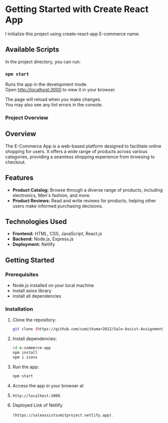 # Getting Started with Create React App

I initialize this project using create-react-app E-commerce name.

## Available Scripts

In the project directory, you can run:

### `npm start`

Runs the app in the development mode.\
Open [http://localhost:3000](http://localhost:3000) to view it in your browser.

The page will reload when you make changes.\
You may also see any lint errors in the console.

### Project Overview


## Overview

The E-Commerce App is a web-based platform designed to facilitate online shopping for users. It offers a wide range of products across various categories, providing a seamless shopping experience from browsing to checkout.

## Features

- **Product Catalog:** Browse through a diverse range of products, including electronics, Men's fashion, and more.
- **Product Reviews:** Read and write reviews for products, helping other users make informed purchasing decisions.

## Technologies Used

- **Frontend:** HTML, CSS, JavaScript, React.js
- **Backend:** Node.js, Express.js
- **Deployment:** Netlify

## Getting Started

### Prerequisites

- Node.js installed on your local machine
- Install axios library
- install all dependencies 

### Installation

1. Clone the repository:

   ```bash
   git clone (https://github.com/sumitkumar2812/Sale-Assist-Assignment-New)
   ```

2. Install dependencies:

   ```bash
   cd e-commerce-app
   npm install
   npm i icons
   
   ```

4. Run the app:

   ```bash
   npm start
   ```

5. Access the app in your browser at

6.   `http://localhost:3000`.

7. Deployed Link of Netlify

   `(https://saleassistsumitproject.netlify.app)`.
